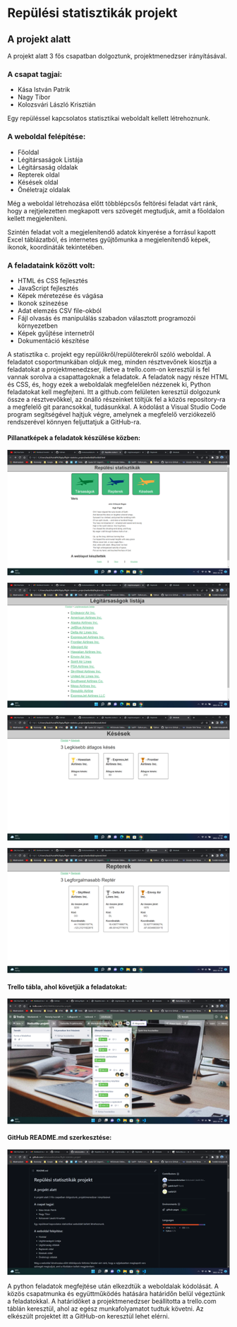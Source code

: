 # Repülési statisztikák projekt

## A projekt alatt

A projekt alatt 3 fős csapatban dolgoztunk, projektmenedzser irányításával.

### A csapat tagjai:

 - Kása István Patrik
 - Nagy Tibor
 - Kolozsvári László Krisztián
 
Egy repüléssel kapcsolatos statisztikai weboldalt kellett létrehoznunk.

### A weboldal felépítése:
 - Főoldal
 - Légitársaságok Listája
 - Légitársaság oldalak
 - Repterek oldal
 - Késések oldal
 - Önéletrajz oldalak
 
Még a weboldal létrehozása előtt többlépcsős feltörési feladat várt ránk, hogy a rejtjelezetten megkapott vers szövegét megtudjuk, amit a főoldalon kellett megjeleníteni.

Szintén feladat volt a megjelenítendő adatok kinyerése a forrásul kapott Excel táblázatból, és internetes gyűjtőmunka a megjelenítendő képek, ikonok, koordináták tekintetében.

### A feladataink között volt:

 - HTML és CSS fejlesztés
 - JavaScript fejlesztés
 - Képek méretezése és vágása
 - Ikonok színezése
 - Adat elemzés CSV file-okból
 - Fájl olvasás és manipulálás szabadon választott programozói környezetben
 - Képek gyűjtése internetről
 - Dokumentáció készítése 

A statisztika c. projekt egy repülőkről/repülőterekről szóló weboldal. A feladatot csoportmunkában oldjuk meg, minden résztvevőnek kiosztja a feladatokat a projektmenedzser, illetve a trello.com-on keresztül is fel vannak sorolva a csapattagoknak a feladatok.
A feladatok nagy része HTML és CSS, és, hogy ezek a weboldalak megfelelően nézzenek ki, Python feladatokat kell megfejteni.
Itt a github.com felületen keresztül dolgozunk össze a résztvevőkkel, az önálló részeinket töltjük fel a közös repository-ra a megfelelő git parancsokkal, tudásunkkal.
A kódolást a Visual Studio Code program segítségével hajtjuk végre, amelynek a megfelelő verziókezelő rendszerével könnyen feljuttatjuk a GitHub-ra.

#### Pillanatképek a feladatok készülése közben:

![Készülés közben](keszuleskozben/elsokep.png)

![Készülés közben](keszuleskozben/masodikkep.png)

![Készülés közben](keszuleskozben/harmadikkep.png)

![Készülés közben](keszuleskozben/negyedikkep.png)

#### Trello tábla, ahol követjük a feladatokat:

![Készülés közben](keszuleskozben/otodikkep.png)

#### GitHub README.md szerkesztése:

![Készülés közben](keszuleskozben/hatodikkep.png)

A python feladatok megfejtése után elkezdtük a weboldalak kódolását. A közös csapatmunka és együttműködés hatására határidőn belül végeztünk a feladatokkal. A határidőket a projektmenedzser beállította a trello.com táblán keresztül, ahol az egész munkafolyamatot tudtuk követni.
Az elkészült projektet itt a GitHub-on keresztül lehet elérni.
